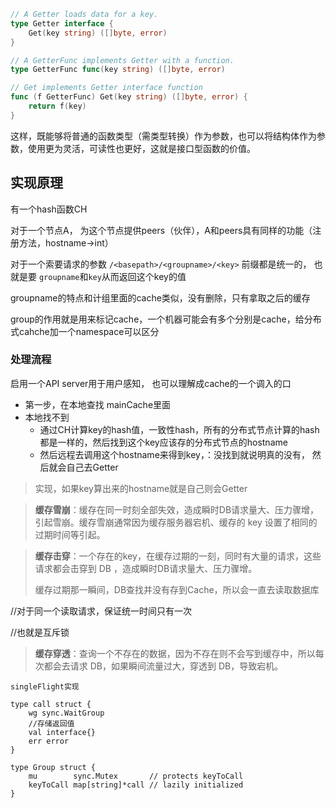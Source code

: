 

```Go
// A Getter loads data for a key.
type Getter interface {
	Get(key string) ([]byte, error)
}

// A GetterFunc implements Getter with a function.
type GetterFunc func(key string) ([]byte, error)

// Get implements Getter interface function
func (f GetterFunc) Get(key string) ([]byte, error) {
	return f(key)
}
```

这样，既能够将普通的函数类型（需类型转换）作为参数，也可以将结构体作为参数，使用更为灵活，可读性也更好，这就是接口型函数的价值。

## 实现原理

有一个hash函数CH

对于一个节点A， 为这个节点提供peers（伙伴），A和peers具有同样的功能（注册方法，hostname->int）

对于一个索要请求的参数 `/<basepath>/<groupname>/<key>`  前缀都是统一的， 也就是要 `groupname`和`key`从而返回这个key的值

groupname的特点和计组里面的cache类似，没有删除，只有拿取之后的缓存

group的作用就是用来标记cache，一个机器可能会有多个分别是cache，给分布式cahche加一个namespace可以区分

### 处理流程

启用一个API server用于用户感知， 也可以理解成cache的一个调入的口

- 第一步，在本地查找 mainCache里面
- 本地找不到
  - 通过CH计算key的hash值，一致性hash，所有的分布式节点计算的hash都是一样的，然后找到这个key应该存的分布式节点的hostname
  - 然后远程去调用这个hostname来得到key，：没找到就说明真的没有， 然后就会自己去Getter

> 实现，如果key算出来的hostname就是自己则会Getter



> **缓存雪崩**：缓存在同一时刻全部失效，造成瞬时DB请求量大、压力骤增，引起雪崩。缓存雪崩通常因为缓存服务器宕机、缓存的 key 设置了相同的过期时间等引起。

> **缓存击穿**：一个存在的key，在缓存过期的一刻，同时有大量的请求，这些请求都会击穿到 DB ，造成瞬时DB请求量大、压力骤增。
>
> 缓存过期那一瞬间，DB查找并没有存到Cache，所以会一直去读取数据库	

//对于同一个读取请求，保证统一时间只有一次

//也就是互斥锁

> **缓存穿透**：查询一个不存在的数据，因为不存在则不会写到缓存中，所以每次都会去请求 DB，如果瞬间流量过大，穿透到 DB，导致宕机。

```
singleFlight实现

type call struct {
	wg sync.WaitGroup
	//存储返回值
	val interface{}
	err error
}

type Group struct {
	mu        sync.Mutex       // protects keyToCall
	keyToCall map[string]*call // lazily initialized
}
```

